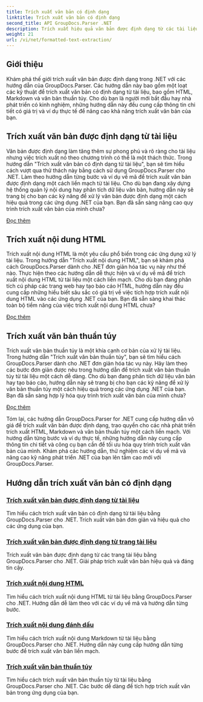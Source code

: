 ```yaml
---
title: Trích xuất văn bản có định dạng
linktitle: Trích xuất văn bản có định dạng
second_title: API GroupDocs.Parser .NET
description: Trích xuất hiệu quả văn bản được định dạng từ các tài liệu trong .NET bằng GroupDocs.Parser. Tìm hiểu cách trích xuất HTML, Markdown và văn bản thuần túy một cách liền mạch.
weight: 21
url: /vi/net/formatted-text-extraction/
---
```


## Giới thiệu

Khám phá thế giới trích xuất văn bản được định dạng trong .NET với các hướng dẫn của GroupDocs.Parser. Các hướng dẫn này bao gồm một loạt các kỹ thuật để trích xuất văn bản có định dạng từ tài liệu, bao gồm HTML, Markdown và văn bản thuần túy. Cho dù bạn là người mới bắt đầu hay nhà phát triển có kinh nghiệm, những hướng dẫn này đều cung cấp thông tin chi tiết có giá trị và ví dụ thực tế để nâng cao khả năng trích xuất văn bản của bạn.

## Trích xuất văn bản được định dạng từ tài liệu

Văn bản được định dạng làm tăng thêm sự phong phú và rõ ràng cho tài liệu nhưng việc trích xuất nó theo chương trình có thể là một thách thức. Trong hướng dẫn "Trích xuất văn bản có định dạng từ tài liệu", bạn sẽ tìm hiểu cách vượt qua thử thách này bằng cách sử dụng GroupDocs.Parser cho .NET. Làm theo hướng dẫn từng bước và ví dụ về mã để trích xuất văn bản được định dạng một cách liền mạch từ tài liệu. Cho dù bạn đang xây dựng hệ thống quản lý nội dung hay phân tích dữ liệu văn bản, hướng dẫn này sẽ trang bị cho bạn các kỹ năng để xử lý văn bản được định dạng một cách hiệu quả trong các ứng dụng .NET của bạn. Bạn đã sẵn sàng nâng cao quy trình trích xuất văn bản của mình chưa?

[Đọc thêm](./extract-formatted-text-from-document/)

## Trích xuất nội dung HTML

Trích xuất nội dung HTML là một yêu cầu phổ biến trong các ứng dụng xử lý tài liệu. Trong hướng dẫn "Trích xuất nội dung HTML", bạn sẽ khám phá cách GroupDocs.Parser dành cho .NET đơn giản hóa tác vụ này như thế nào. Thực hiện theo các hướng dẫn dễ thực hiện và ví dụ về mã để trích xuất nội dung HTML từ tài liệu một cách liền mạch. Cho dù bạn đang phân tích cú pháp các trang web hay tạo báo cáo HTML, hướng dẫn này đều cung cấp những hiểu biết sâu sắc có giá trị về việc tích hợp trích xuất nội dung HTML vào các ứng dụng .NET của bạn. Bạn đã sẵn sàng khai thác toàn bộ tiềm năng của việc trích xuất nội dung HTML chưa?

[Đọc thêm](./extract-html-content/)

## Trích xuất văn bản thuần túy

Trích xuất văn bản thuần túy là một khía cạnh cơ bản của xử lý tài liệu. Trong hướng dẫn "Trích xuất văn bản thuần túy", bạn sẽ tìm hiểu cách GroupDocs.Parser dành cho .NET đơn giản hóa tác vụ này. Hãy làm theo các bước đơn giản được nêu trong hướng dẫn để trích xuất văn bản thuần túy từ tài liệu một cách dễ dàng. Cho dù bạn đang phân tích dữ liệu văn bản hay tạo báo cáo, hướng dẫn này sẽ trang bị cho bạn các kỹ năng để xử lý văn bản thuần túy một cách hiệu quả trong các ứng dụng .NET của bạn. Bạn đã sẵn sàng hợp lý hóa quy trình trích xuất văn bản của mình chưa?

[Đọc thêm](./extract-plain-text/)

Tóm lại, các hướng dẫn GroupDocs.Parser for .NET cung cấp hướng dẫn vô giá để trích xuất văn bản được định dạng, trao quyền cho các nhà phát triển trích xuất HTML, Markdown và văn bản thuần túy một cách liền mạch. Với hướng dẫn từng bước và ví dụ thực tế, những hướng dẫn này cung cấp thông tin chi tiết và công cụ bạn cần để tối ưu hóa quy trình trích xuất văn bản của mình. Khám phá các hướng dẫn, thử nghiệm các ví dụ về mã và nâng cao kỹ năng phát triển .NET của bạn lên tầm cao mới với GroupDocs.Parser.
## Hướng dẫn trích xuất văn bản có định dạng
### [Trích xuất văn bản được định dạng từ tài liệu](./extract-formatted-text-from-document/)
Tìm hiểu cách trích xuất văn bản có định dạng từ tài liệu bằng GroupDocs.Parser cho .NET. Trích xuất văn bản đơn giản và hiệu quả cho các ứng dụng của bạn.
### [Trích xuất văn bản được định dạng từ trang tài liệu](./extract-formatted-text-from-document-page/)
Trích xuất văn bản được định dạng từ các trang tài liệu bằng GroupDocs.Parser cho .NET. Giải pháp trích xuất văn bản hiệu quả và đáng tin cậy.
### [Trích xuất nội dung HTML](./extract-html-content/)
Tìm hiểu cách trích xuất nội dung HTML từ tài liệu bằng GroupDocs.Parser cho .NET. Hướng dẫn dễ làm theo với các ví dụ về mã và hướng dẫn từng bước.
### [Trích xuất nội dung đánh dấu](./extract-markdown-content/)
Tìm hiểu cách trích xuất nội dung Markdown từ tài liệu bằng GroupDocs.Parser cho .NET. Hướng dẫn này cung cấp hướng dẫn từng bước để trích xuất văn bản liền mạch.
### [Trích xuất văn bản thuần túy](./extract-plain-text/)
Tìm hiểu cách trích xuất văn bản thuần túy từ tài liệu bằng GroupDocs.Parser cho .NET. Các bước dễ dàng để tích hợp trích xuất văn bản trong ứng dụng của bạn.
